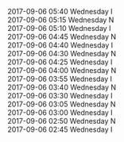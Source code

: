 2017-09-06 05:40 Wednesday  I  
2017-09-06 05:15 Wednesday  N  
2017-09-06 05:10 Wednesday  I  
2017-09-06 04:45 Wednesday  N  
2017-09-06 04:40 Wednesday  I  
2017-09-06 04:30 Wednesday  N  
2017-09-06 04:25 Wednesday  I  
2017-09-06 04:00 Wednesday  N  
2017-09-06 03:55 Wednesday  I  
2017-09-06 03:40 Wednesday  N  
2017-09-06 03:30 Wednesday  I  
2017-09-06 03:05 Wednesday  N  
2017-09-06 03:00 Wednesday  I  
2017-09-06 02:50 Wednesday  N  
2017-09-06 02:45 Wednesday  I  

